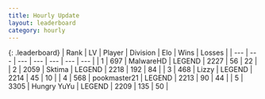```yaml
---
title: Hourly Update
layout: leaderboard
category: hourly
---
```


{: .leaderboard}
| Rank | LV | Player | Division | Elo | Wins | Losses |
| --- | --- | --- | --- | --- | --- | --- |
| <span data-change="0">1</span> | 697 | <span title="ID: 261794">MalwareHD</span> | LEGEND | <span data-change="0">2227</span> | <span data-change="0">56</span> | <span data-change="0">22</span> |
| <span data-change="1">2</span> | 2059 | <span title="ID: 353063">Sktima</span> | LEGEND | <span data-change="4">2218</span> | <span data-change="1">192</span> | <span data-change="0">84</span> |
| <span data-change="-1">3</span> | 468 | <span title="ID: 44257">Lizzy</span> | LEGEND | <span data-change="0">2214</span> | <span data-change="0">45</span> | <span data-change="0">10</span> |
| <span data-change="0">4</span> | 568 | <span title="ID: 652474">pookmaster21</span> | LEGEND | <span data-change="0">2213</span> | <span data-change="0">90</span> | <span data-change="0">44</span> |
| <span data-change="6">5</span> | 3305 | <span title="ID: 164871">Hungry YuYu</span> | LEGEND | <span data-change="16">2209</span> | <span data-change="3">135</span> | <span data-change="0">50</span> |